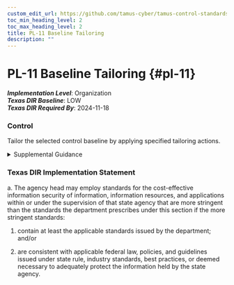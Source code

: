 ```yaml
---
custom_edit_url: https://github.com/tamus-cyber/tamus-control-standards/tree/main/content/tamus.edu/TAMUS_profile.yaml
toc_min_heading_level: 2
toc_max_heading_level: 2
title: PL-11 Baseline Tailoring
description: ""
---
```


# PL-11 Baseline Tailoring {#pl-11}

_**Implementation Level**_: Organization\
_**Texas DIR Baseline**_: LOW\
_**Texas DIR Required By**_: 2024-11-18

### Control

Tailor the selected control baseline by applying specified tailoring actions.


<details><summary>Supplemental Guidance</summary>The concept of tailoring allows organizations to specialize or customize a set of baseline controls by applying a defined set of tailoring actions. Tailoring actions facilitate such specialization and customization by allowing organizations to develop security and privacy plans that reflect their specific mission and business functions, the environments where their systems operate, the threats and vulnerabilities that can affect their systems, and any other conditions or situations that can impact their mission or business success. Tailoring guidance is provided in [SP 800-53B](#46d9e201-840e-440e-987c-2c773333c752) . Tailoring a control baseline is accomplished by identifying and designating common controls, applying scoping considerations, selecting compensating controls, assigning values to control parameters, supplementing the control baseline with additional controls as needed, and providing information for control implementation. The general tailoring actions in [SP 800-53B](#46d9e201-840e-440e-987c-2c773333c752) can be supplemented with additional actions based on the needs of organizations. Tailoring actions can be applied to the baselines in [SP 800-53B](#46d9e201-840e-440e-987c-2c773333c752) in accordance with the security and privacy requirements from [FISMA](#0c67b2a9-bede-43d2-b86d-5f35b8be36e9), [PRIVACT](#18e71fec-c6fd-475a-925a-5d8495cf8455) , and [OMB A-130](#27847491-5ce1-4f6a-a1e4-9e483782f0ef) . Alternatively, other communities of interest adopting different control baselines can apply the tailoring actions in [SP 800-53B](#46d9e201-840e-440e-987c-2c773333c752) to specialize or customize the controls that represent the specific needs and concerns of those entities.</details>

### Texas DIR Implementation Statement



a. The agency head may employ standards for the cost-effective information security of information, information resources, and applications within or under the supervision of that state agency that are more stringent than the standards the department prescribes under this section if the more stringent standards:

1. contain at least the applicable standards issued by the department; and/or

2. are consistent with applicable federal law, policies, and guidelines issued under state rule, industry standards, best practices, or deemed necessary to adequately protect the information held by the state agency.

